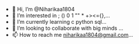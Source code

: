 - 👋 Hi, I’m @Niharikaa1804
- 👀 I’m interested in ; () 0 1 "" * +\><={},...
- 🌱 I’m currently learning c python sql...
- 💞️ I’m looking to collaborate with big minds ...
- 📫 How to reach me niharikaa1804@gmail.com...

<!---
Niharikaa1804/Niharikaa1804 is a ✨ special ✨ repository because its `README.md` (this file) appears on your GitHub profile.
You can click the Preview link to take a look at your changes.
--->
